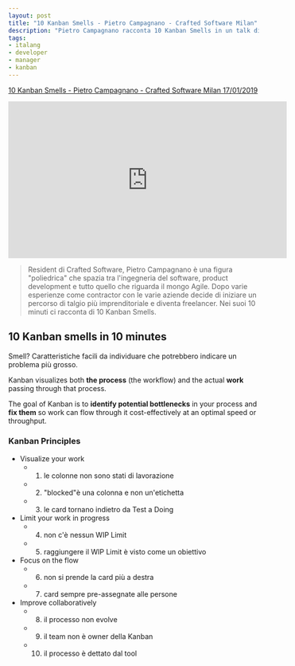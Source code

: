 ```yaml
---
layout: post
title: "10 Kanban Smells - Pietro Campagnano - Crafted Software Milan"
description: "Pietro Campagnano racconta 10 Kanban Smells in un talk di Crafted Software"
tags:
- italang
- developer
- manager
- kanban
---
```


[10 Kanban Smells - Pietro Campagnano - Crafted Software Milan 17/01/2019](https://www.youtube.com/watch?v=N6Yu5qODoR4)

<iframe width="560" height="315" src="https://www.youtube.com/embed/N6Yu5qODoR4" frameborder="0" allow="accelerometer; autoplay; encrypted-media; gyroscope; picture-in-picture" allowfullscreen></iframe>

> Resident di Crafted Software, Pietro Campagnano è una figura "poliedrica" che spazia tra l'ingegneria del software, product development e tutto quello che riguarda il mongo Agile. Dopo varie esperienze come contractor con le varie aziende decide di iniziare un percorso di talgio più imprenditoriale e diventa freelancer. Nei suoi 10 minuti ci racconta di 10 Kanban Smells.

## 10 Kanban smells in 10 minutes

Smell? Caratteristiche facili da individuare che potrebbero indicare un problema più grosso.

Kanban visualizes both **the process** (the workflow) and the actual **work** passing through that process.

The goal of Kanban is to **identify potential bottlenecks** in your process and **fix them** so work can flow through it cost-effectively at an optimal speed or throughput.

### Kanban Principles

* Visualize your work
    * 1. le colonne non sono stati di lavorazione
    * 2. "blocked"è una colonna e non un'etichetta
    * 3. le card tornano indietro da Test a Doing
* Limit your work in progress
    * 4. non c'è nessun WIP Limit
    * 5. raggiungere il WIP Limit è visto come un obiettivo
* Focus on the flow
    * 6. non si prende la card più a destra
    * 7. card sempre pre-assegnate alle persone
* Improve collaboratively
    * 8. il processo non evolve
    * 9. il team non è owner della Kanban
    * 10. il processo è dettato dal tool

